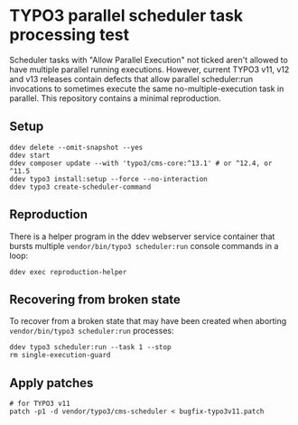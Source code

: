 # TYPO3 parallel scheduler task processing test

Scheduler tasks with "Allow Parallel Execution" not ticked aren't allowed to
have multiple parallel running executions. However, current TYPO3 v11, v12 and
v13 releases contain defects that allow parallel scheduler:run invocations to
sometimes execute the same no-multiple-execution task in parallel. This
repository contains a minimal reproduction.

## Setup

```shell
ddev delete --omit-snapshot --yes
ddev start
ddev composer update --with 'typo3/cms-core:^13.1' # or ^12.4, or ^11.5
ddev typo3 install:setup --force --no-interaction
ddev typo3 create-scheduler-command
```

## Reproduction

There is a helper program in the ddev webserver service container that bursts
multiple `vendor/bin/typo3 scheduler:run` console commands in a loop:

```shell
ddev exec reproduction-helper
```

## Recovering from broken state

To recover from a broken state that may have been created when aborting
`vendor/bin/typo3 scheduler:run` processes:

```shell
ddev typo3 scheduler:run --task 1 --stop
rm single-execution-guard
```

## Apply patches

```shell
# for TYPO3 v11
patch -p1 -d vendor/typo3/cms-scheduler < bugfix-typo3v11.patch
```
